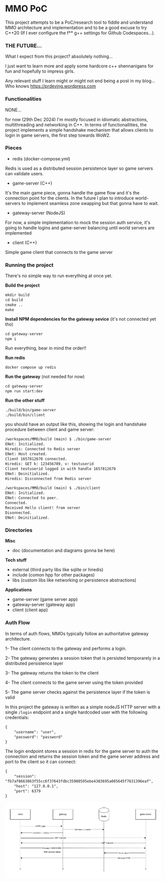 # MMO PoC

This project attempts to be a PoC/research tool to fiddle and understand MMO architecture and implementation and to be a good excuse to try C++20 (If I ever configure the f** g++ settings for Github Codespaces...).

### THE FUTURE...

What I expect from this project? absolutely nothing...

I just want to learn more and apply some hardcore c++ shennanigans for fun and hopefully to impress girls.

Any relevant stuff I learn might or might not end being a post in my blog... Who knows https://prdeving.wordpress.com

### Functionalities

NONE...

for now (29th Dec 2024) I'm mostly focused in idiomatic abstractions, multithreading and networking in C++.
In terms of functionallities, the project implements a simple handshake mechanism that allows clients to login in game servers, the first step towards WoW2.

### Pieces

- redis (docker-compose.yml)

Redis is used as a distributed session persistence layer so game servers can validate users.

- game-server (C++)

It's the main game piece, gonna handle the game flow and it's the connection point for the clients.
In the future I plan to introduce world-servers to implement seamless zone swapping but that gonna have to wait.

- gateway-server (NodeJS)

For now, a simple implementation to mock the session auth service, it's going to handle logins and game-server balancing until world servers are implemented

- client (C++)

Simple game client that connects to the game server

### Running the project

There's no simple way to run everything at once yet.

**Build the project**

```
mkdir build
cd build
cmake ..
make
```

**Install NPM dependencies for the gateway sevice** (it's not connected yet tho)

```
cd gateway-server
npm i
```

Run everything, bear in mind the order!!

**Run redis**

```
docker compose up redis
```
**Run the gateway** (not needed for now)

```
cd gateway-server
npm run start:dev
```

**Run the other stuff**
```
./build/bin/game-server
./build/bin/client
```

you should have an output like this, showing the login and handshake procedure between client and game server:

```
/workspaces/MMO/build (main) $ ./bin/game-server 
ENet: Initialized.
Hiredis: Connected to Redis server
ENet: Host created.
Client 1657812670 connected.
Hiredis: GET k: 123456789, v: testuserid
Client testuserid logged in with handle 1657812670
ENet: Deinitialized.
Hiredis: Disconnected from Redis server
```

```
/workspaces/MMO/build (main) $ ./bin/client 
ENet: Initialized.
ENet: Connected to peer.
Connected.
Received Hello client! from server
Disonnected.
ENet: Deinitialized.
```

### Directories

**Misc**
+ doc (documentation and diagrams gonna be here)

**Tech stuff**
+ external (third party libs like sqlite or hiredis)
+ include (comon hpp for other packages)
+ libs (custom libs like networking or persistence abstractions)

**Applications**
+ game-server (game server app)
+ gateway-server (gateway app)
+ client (client app)


### Auth Flow

In terms of auth flows, MMOs typically follow an authoritative gateway architecture.

1- The client connects to the gateway and performs a login.

2- The gateway generates a session token that is persisted temporarely in a distributed persistence layer

3- The gateway returns the token to the client

4- The client connects to the game server using the token provided

5- The game server checks against the persistence layer if the token is valid


In this project the gateway is written as a simple nodeJS HTTP server with a single `/login` endpoint and a single hardcoded user with the following credentials:

```
{
    "username": "user",
    "password": "password"
}
```

The login endpoint stores a session in redis for the game server to auth the connection and returns the session token and the game server address and port to the client so it can connect:

```
{
    "session": "fb7af8663063f55cc6f37643fdbc35980595ebe4383695a085645f7631396eaf",
    "host": "127.0.0.1",
    "port": 6379
}
```


![alt text](doc/auth-flow.png)